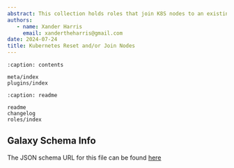 ```yaml
---
abstract: This collection holds roles that join K8S nodes to an existing cluster.
authors:
   - name: Xander Harris
     email: xandertheharris@gmail.com
date: 2024-07-24
title: Kubernetes Reset and/or Join Nodes
---
```


```{toctree}
:caption: contents

meta/index
plugins/index
```

```{toctree}
:caption: readme

readme
changelog
roles/index
```

## Galaxy Schema Info

The JSON schema URL for this file can be found
[here](https://github.com/ansible/ansible-lint/blob/a2e4ee50784732333ccc05d078e37bb6173a4b61/src/ansiblelint/schemas/__store__.json#L4)

<!--
```{autoyaml} edwardtheharris/k8s/galaxy.yml
```
-->

```{sectionauthor} Xander Harris <xandertheharris@gmail.com>
```
